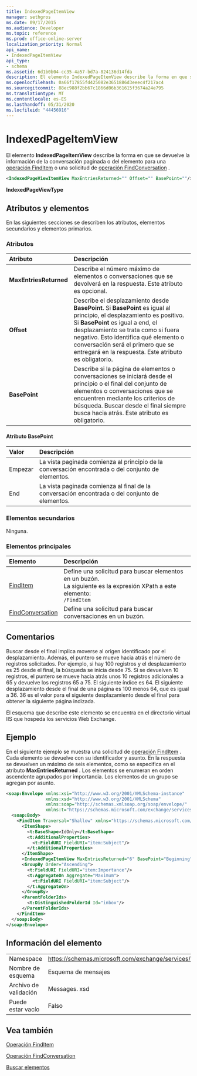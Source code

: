 ```yaml
---
title: IndexedPageItemView
manager: sethgros
ms.date: 09/17/2015
ms.audience: Developer
ms.topic: reference
ms.prod: office-online-server
localization_priority: Normal
api_name:
- IndexedPageItemView
api_type:
- schema
ms.assetid: 6d1b0b04-cc35-4a57-bd7a-824136d14fda
description: El elemento IndexedPageItemView describe la forma en que se devuelve la información de la conversación paginada o del elemento para una operación FindItem o una solicitud de operación FindConversation.
ms.openlocfilehash: 0a66f17855fd425082e3651886d3eeec4f217ac4
ms.sourcegitcommit: 88ec988f2bb67c1866d06b361615f3674a24e795
ms.translationtype: MT
ms.contentlocale: es-ES
ms.lasthandoff: 05/31/2020
ms.locfileid: "44456916"
---
```

# <a name="indexedpageitemview"></a>IndexedPageItemView

El elemento **IndexedPageItemView** describe la forma en que se devuelve la información de la conversación paginada o del elemento para una [operación FindItem](finditem-operation.md) o una solicitud de [operación FindConversation](findconversation-operation.md) . 
  
```XML
<IndexedPageViewItemView MaxEntriesReturned="" Offset="" BasePoint=""/>
```

 **IndexedPageViewType**
## <a name="attributes-and-elements"></a>Atributos y elementos

En las siguientes secciones se describen los atributos, elementos secundarios y elementos primarios.
  
### <a name="attributes"></a>Atributos

|**Atributo**|**Descripción**|
|:-----|:-----|
|**MaxEntriesReturned** <br/> |Describe el número máximo de elementos o conversaciones que se devolverá en la respuesta. Este atributo es opcional.  <br/> |
|**Offset** <br/> |Describe el desplazamiento desde **BasePoint**. Si **BasePoint** es igual al principio, el desplazamiento es positivo. Si **BasePoint** es igual a end, el desplazamiento se trata como si fuera negativo. Esto identifica qué elemento o conversación será el primero que se entregará en la respuesta. Este atributo es obligatorio.  <br/> |
|**BasePoint** <br/> |Describe si la página de elementos o conversaciones se iniciará desde el principio o el final del conjunto de elementos o conversaciones que se encuentren mediante los criterios de búsqueda. Buscar desde el final siempre busca hacia atrás. Este atributo es obligatorio.  <br/> |
   
#### <a name="basepoint-attribute"></a>Atributo BasePoint

|**Valor**|**Descripción**|
|:-----|:-----|
|Empezar  <br/> |La vista paginada comienza al principio de la conversación encontrada o del conjunto de elementos.  <br/> |
|End  <br/> |La vista paginada comienza al final de la conversación encontrada o del conjunto de elementos.  <br/> |
   
### <a name="child-elements"></a>Elementos secundarios

Ninguna.
  
### <a name="parent-elements"></a>Elementos principales

|**Elemento**|**Descripción**|
|:-----|:-----|
|[FindItem](finditem.md) <br/> |Define una solicitud para buscar elementos en un buzón.  <br/> La siguiente es la expresión XPath a este elemento:  <br/>  `/FindItem` <br/> |
|[FindConversation](findconversation.md) <br/> |Define una solicitud para buscar conversaciones en un buzón.  <br/> |
   
## <a name="remarks"></a>Comentarios

Buscar desde el final implica moverse al origen identificado por el desplazamiento. Además, el puntero se mueve hacia atrás el número de registros solicitados. Por ejemplo, si hay 100 registros y el desplazamiento es 25 desde el final, la búsqueda se inicia desde 75. Si se devuelven 10 registros, el puntero se mueve hacia atrás unos 10 registros adicionales a 65 y devuelve los registros 65 a 75. El siguiente índice es 64. El siguiente desplazamiento desde el final de una página es 100 menos 64, que es igual a 36. 36 es el valor para el siguiente desplazamiento desde el final para obtener la siguiente página indizada.
  
El esquema que describe este elemento se encuentra en el directorio virtual IIS que hospeda los servicios Web Exchange.
  
## <a name="example"></a>Ejemplo

En el siguiente ejemplo se muestra una solicitud de [operación FindItem](finditem-operation.md) . Cada elemento se devuelve con su identificador y asunto. En la respuesta se devuelven un máximo de seis elementos, como se especifica en el atributo **MaxEntriesReturned** . Los elementos se enumeran en orden ascendente agrupados por importancia. Los elementos de un grupo se agregan por asunto. 
  
```XML
<soap:Envelope xmlns:xsi="http://www.w3.org/2001/XMLSchema-instance"
               xmlns:xsd="http://www.w3.org/2001/XMLSchema"
               xmlns:soap="http://schemas.xmlsoap.org/soap/envelope/"
               xmlns:t="https://schemas.microsoft.com/exchange/services/2006/types">
  <soap:Body>
    <FindItem Traversal="Shallow" xmlns="https://schemas.microsoft.com/exchange/services/2006/messages">
      <ItemShape>
        <t:BaseShape>IdOnly</t:BaseShape>
        <t:AdditionalProperties>
          <t:FieldURI FieldURI="item:Subject"/>
        </t:AdditionalProperties>
      </ItemShape>
      <IndexedPageItemView MaxEntriesReturned="6" BasePoint="Beginning" Offset="0" />
      <GroupBy Order="Ascending">
        <t:FieldURI FieldURI="item:Importance"/>
        <t:AggregateOn Aggregate="Maximum">
          <t:FieldURI FieldURI="item:Subject"/>
        </t:AggregateOn>
      </GroupBy>
      <ParentFolderIds>
        <t:DistinguishedFolderId Id="inbox"/>
      </ParentFolderIds>
    </FindItem>
  </soap:Body>
</soap:Envelope>
```

## <a name="element-information"></a>Información del elemento

|||
|:-----|:-----|
|Namespace  <br/> |https://schemas.microsoft.com/exchange/services/2006/messages  <br/> |
|Nombre de esquema  <br/> |Esquema de mensajes  <br/> |
|Archivo de validación  <br/> |Messages. xsd  <br/> |
|Puede estar vacío  <br/> |Falso  <br/> |
   
## <a name="see-also"></a>Vea también



[Operación FindItem](finditem-operation.md)
  
[Operación FindConversation](findconversation-operation.md)


[Buscar elementos](https://msdn.microsoft.com/library/63af1f9c-464b-4fca-9ae3-3d60f24ca93c%28Office.15%29.aspx)

